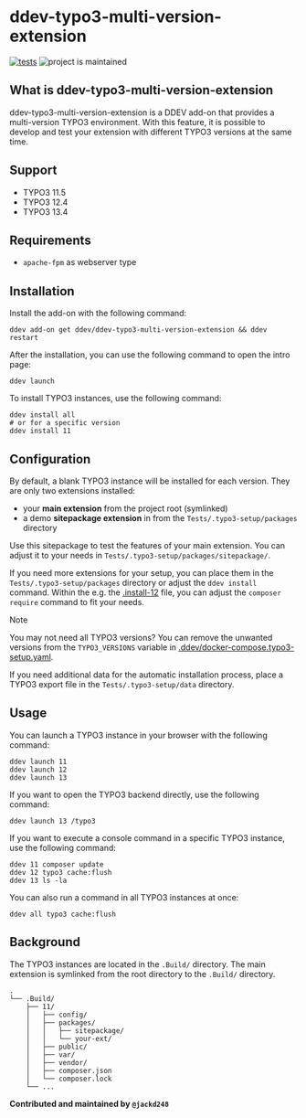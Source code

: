 ddev-typo3-multi-version-extension
===============================

[![tests](https://github.com/jackd248/ddev-typo3-multi-version-extension/actions/workflows/tests.yml/badge.svg)](https://github.com/jackd248/ddev-typo3-multi-version-extension/actions/workflows/tests.yml) ![project is maintained](https://img.shields.io/maintenance/yes/2025.svg)


## What is ddev-typo3-multi-version-extension

ddev-typo3-multi-version-extension is a DDEV add-on that provides a multi-version TYPO3 environment. With this feature, it is possible to develop and test your extension with different TYPO3 versions at the same time.

## Support

- TYPO3 11.5
- TYPO3 12.4
- TYPO3 13.4

## Requirements

- `apache-fpm` as webserver type

## Installation

Install the add-on with the following command:

```shell
ddev add-on get ddev/ddev-typo3-multi-version-extension && ddev restart
```

After the installation, you can use the following command to open the intro page:

```shell
ddev launch
```

To install TYPO3 instances, use the following command:

```shell
ddev install all
# or for a specific version
ddev install 11
```

## Configuration

By default, a blank TYPO3 instance will be installed for each version. They are only two extensions installed:

- your **main extension** from the project root (symlinked)
- a demo **sitepackage extension** in from the `Tests/.typo3-setup/packages` directory

Use this sitepackage to test the features of your main extension. You can adjust it to your needs in `Tests/.typo3-setup/packages/sitepackage/`.

If you need more extensions for your setup, you can place them in the `Tests/.typo3-setup/packages` directory or adjust the `ddev install` command. Within the e.g. the [.install-12](commands/web/.install-12) file, you can adjust the `composer require` command to fit your needs.

> [!NOTE]
> You may not need all TYPO3 versions? You can remove the unwanted versions from the `TYPO3_VERSIONS` variable in [.ddev/docker-compose.typo3-setup.yaml](docker-compose.typo3-setup.yaml).

If you need additional data for the automatic installation process, place a TYPO3 export file in the `Tests/.typo3-setup/data` directory.

## Usage

You can launch a TYPO3 instance in your browser with the following command:

```shell
ddev launch 11
ddev launch 12
ddev launch 13
```

If you want to open the TYPO3 backend directly, use the following command:

```shell
ddev launch 13 /typo3
```

If you want to execute a console command in a specific TYPO3 instance, use the following command:

```shell
ddev 11 composer update
ddev 12 typo3 cache:flush
ddev 13 ls -la
```

You can also run a command in all TYPO3 instances at once:

```shell
ddev all typo3 cache:flush
```

## Background

The TYPO3 instances are located in the `.Build/` directory. The main extension is symlinked from the root directory to the `.Build/` directory. 

```text
.
└── .Build/
    ├── 11/
    │   ├── config/
    │   ├── packages/
    │   │   ├── sitepackage/
    │   │   └── your-ext/
    │   ├── public/
    │   ├── var/
    │   ├── vendor/
    │   ├── composer.json
    │   └── composer.lock
    └── ...
```

**Contributed and maintained by `@jackd248`**